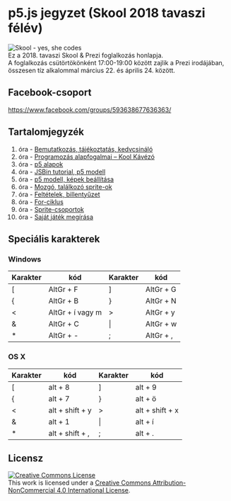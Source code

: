 # p5.js jegyzet (Skool 2018 tavaszi félév)


![Skool - yes, she codes](http://endreymarcell.hu/p5v4/skool-logo.png)  
Ez a 2018. tavaszi Skool & Prezi foglalkozás honlapja.  
A foglalkozás csütörtökönként 17:00-19:00 között zajlik a Prezi irodájában, összesen tíz alkalommal március 22. és április 24. között.   

## Facebook-csoport  
https://www.facebook.com/groups/593638677636363/  

## Tartalomjegyzék
1. óra - [Bemutatkozás, tájékoztatás, kedvcsináló](01-bemutatkozas/01-jegyzet.md)
2. óra - [Programozás alapfogalmai – Kool Kávézó](02-programozas-alapok/02-jegyzet.md)  
3. óra - [p5 alapok](03-p5-alapok/03-jegyzet.md)  
4. óra - [JSBin tutorial, p5 modell](04-p5-modell/04-jegyzet.md)  
5. óra - [p5 modell, képek beállítása](05-kepek/05-jegyzet.md)  
6. óra - [Mozgó, találkozó sprite-ok](06-mozgas-talalkozas/06-jegyzet.md)  
7. óra - [Feltételek, billentyűzet](07-feltetelek/07-jegyzet.md)  
8. óra - [For-ciklus](08-ciklusok/08-jegyzet.md)  
9. óra - [Sprite-csoportok](09-csoportok/09-jegyzet.md)  
10. óra - [Saját játék megírása](10-sajat-jatek/10-jegyzet.md)  

## Speciális karakterek
### Windows
| Karakter | kód              | Karakter | kód            |
|----------|------------------|----------|----------------|
| [        | AltGr + F        | ]        | AltGr + G      |
| {        | AltGr + B        | }        | AltGr + N      |
| <        | AltGr + í vagy m | >        | AltGr + y      |
| &        | AltGr + C        | \|       | AltGr + w      |
| *        | AltGr + -        | ;        | AltGr + ,      |

### OS X
| Karakter | kód             | Karakter | kód             |
|----------|-----------------|----------|-----------------|
| [        | alt + 8         | ]        | alt + 9         |
| {        | alt + 7         | }        | alt + ö         |
| <        | alt + shift + y | >        | alt + shift + x |
| &        | alt + 1         | \|       | alt + í         |
| *        | alt + shift + , | ;        | alt + .         |

## Licensz
<a rel="license" href="http://creativecommons.org/licenses/by-nc/4.0/"><img alt="Creative Commons License" style="border-width:0" src="https://i.creativecommons.org/l/by-nc/4.0/88x31.png" /></a><br />This work is licensed under a <a rel="license" href="http://creativecommons.org/licenses/by-nc/4.0/">Creative Commons Attribution-NonCommercial 4.0 International License</a>.

